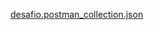 [desafio.postman_collection.json](https://github.com/bhrunno/desafio-backend/files/15489583/desafio.postman_collection.json)

